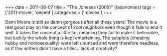 +++
date = 2011-08-07
title = "The Joneses (2009)"
[taxonomies]
tags = ['2011-movie', 'decent']
categories = ['movies']
+++

Demi Moore is still so damn gorgeous after all these years! The movie is
a real good play on the concept of *kool neighbors* even though it fails
to end it well. It takes the concept a little far, meaning they fail to
make it believable, but luckily the whole thing is kept entertaining.
The subplots (cheating hubby and homosexuality) were left ununsed and
were therefore needless, as if thw writers didn't have a filler...
lack of creativity?

